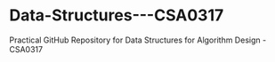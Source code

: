 # Data-Structures---CSA0317
Practical GitHub Repository for Data Structures for Algorithm Design - CSA0317
